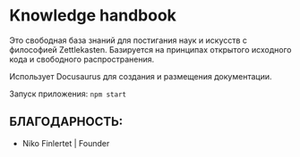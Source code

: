 # Knowledge handbook

Это свободная база знаний для постигания наук и искусств с философией Zettlekasten.
Базируется на принципах открытого исходного кода и свободного распространения.

Использует Docusaurus для создания и размещения документации.

Запуск приложения:
`npm start`



## БЛАГОДАРНОСТЬ:
- Niko Finlertet | Founder
